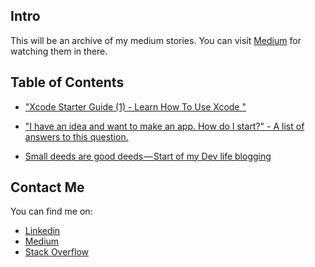 ## Intro

This will be an archive of my medium stories. You can visit [Medium](https://medium.com/@calw9) for watching them in there.
	
## Table of Contents

- ["Xcode Starter Guide (1) - Learn How To Use Xcode
"](https://medium.com/@calw9/xcode-starter-guide-1-learn-how-to-use-xcode-7b852a4619ba)

- ["I have an idea and want to make an app. How do I start?" - A list of answers to this question.](https://medium.com/@calw9/i-have-an-idea-and-want-to-make-an-app-how-do-i-start-a-list-of-answers-to-this-question-f82b63fb1f87)

- [Small deeds are good deeds — Start of my Dev life blogging](https://medium.com/@calw9/small-deeds-are-good-deeds-start-of-my-dev-life-blogging-ffba1f1b0b30)


## Contact Me

You can find me on:
	
- [Linkedin](https://www.linkedin.com/in/calw9)
- [Medium](https://medium.com/@calw9)
- [Stack Overflow](https://stackoverflow.com/users/9749232/calvin)
